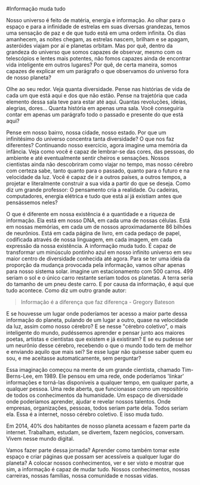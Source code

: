 #Informação muda tudo

Nosso universo é feito de matéria, energia e informação. Ao olhar para o espaço e para a infinidade de estrelas em suas diversas grandezas, temos uma sensação de paz e de que tudo está em uma ordem infinita. Os dias amanhecem, as noites chegam, as estrelas nascem, brilham e se apagam, asteróides viajam por aí e planetas orbitam. Mas por quê, dentro da grandeza do universo que somos capazes de observar, mesmo com os telescópios e lentes mais potentes, não fomos capazes ainda de encontrar vida inteligente em outros lugares? Por quê, de certa maneira, somos capazes de explicar em um parágrafo o que observamos do universo fora de nosso planeta?

Olhe ao seu redor. Veja quanta diversidade. Pense nas histórias de vida de cada um que está aqui e dos que não estão. Pense na trajetória que cada elemento dessa sala teve para estar até aqui. Quantas revoluções, ideias, alegrias, dores... Quanta história em apenas uma sala. Você conseguiria contar em apenas um parágrafo todo o passado e presente do que está aqui?

Pense em nosso bairro, nossa cidade, nosso estado. Por que um infinitésimo do universo concentra tanta diversidade? O que nos faz diferentes? Continuando nosso exercício, agora imagine uma memória da infância. Veja como você é capaz de lembrar-se das cores, das pessoas, do ambiente e até eventualmente sentir cheiros e sensações. Nossos cientistas ainda não descobriram como viajar no tempo, mas nosso cérebro com certeza sabe, tanto quanto para o passado, quanto para o futuro e na velocidade da luz. Você é capaz de ir a outros países, a outros tempos, a projetar e literalmente construir a sua vida a partir do que se deseja. Como diz um grande professor: O pensamento cria a realidade. Ou cadeiras, computadores, energia elétrica e tudo que está aí já existiam antes que pensássemos neles?

O que é diferente em nossa existência é a quantidade e a riqueza de informação. Ela está em nosso DNA, em cada uma de nossas células. Está em nossas memórias, em cada um de nossos aproximadamente 86 bilhões de neurônios. Está em cada página de livro, em cada pedaço de papel, codificada através de nossa linguagem, em cada imagem, em cada expressão da nossa existência. A informação muda tudo. É capaz de transformar um minúsculo pontinho azul em nosso infinito universo em seu maior centro de diversidade conhecida até agora. Para se ter uma ideia da proporção da mudança provocada pela informação, vamos olhar apenas para nosso sistema solar. imagine um estacionamento com 500 carros. 499 seriam o sol e o único carro restante seriam todos os planetas. A terra seria do tamanho de um pneu deste carro. E por causa da informação, é aqui que tudo acontece. Como diz um outro grande autor:

> Informação é a diferença que faz diferença - Gregory Bateson

E se houvesse um lugar onde poderíamos ter acesso a maior parte dessa informação do planeta, pulando de um lugar a outro, quase na velocidade da luz, assim como nosso cérebro? E se nesse "cérebro coletivo", o mais inteligente do mundo, pudéssemos aprender e pensar junto aos maiores poetas, artistas e cientistas que existem e já existiram? E se eu pudesse ser um neurônio desse cérebro, recebendo o que o mundo todo tem de melhor e enviando aquilo que mais sei? Se esse lugar não quisesse saber quem eu sou, e me aceitasse automaticamente, sem perguntar?

Essa imaginação começou na mente de um grande cientista, chamado Tim-Berns-Lee, em 1989. Ele pensou em uma rede, onde poderíamos 'linkar' informações e torná-las disponíveis a qualquer tempo, em qualquer parte, a qualquer pessoa. Uma rede aberta, que funcionasse como um repositório de todos os conhecimentos da humanidade. Um espaço de diversidade onde poderíamos aprender, ajudar e revelar nossos talentos. Onde empresas, organizações, pessoas, todos seriam parte dela. Todos seriam ela. Essa é a internet, nosso cérebro coletivo. E isso muda tudo.

Em 2014, 40% dos habitantes de nosso planeta acessam e fazem parte da internet. Trabalham, estudam, se divertem, fazem negócios, conversam. Vivem nesse mundo digital.

Vamos fazer parte dessa jornada? Aprender como também tomar este espaço e criar páginas que possam ser acessíveis a qualquer lugar do planeta? A colocar nossos conhecimentos, ver e ser visto e mostrar que sim, a informação é capaz de mudar tudo. Nossos conhecimentos, nossas carreiras, nossas famílias, nossa comunidade e nossas vidas.
